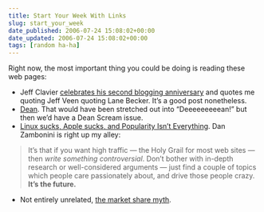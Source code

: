 ```yaml
---
title: Start Your Week With Links
slug: start_your_week
date_published: 2006-07-24 15:08:02+00:00
date_updated: 2006-07-24 15:08:02+00:00
tags: [random ha-ha]
---
```

Right now, the most important thing you could be doing is reading these web pages:

- Jeff Clavier [celebrates his second blogging anniversary](http://blog.softtechvc.com/2006/07/software_only_i.html) and quotes me quoting Jeff Veen quoting Lane Becker. It’s a good post nonetheless.
- [Dean](http://www.stevenberlinjohnson.com/2006/07/dean.html). That would have been stretched out into “Deeeeeeeeean!” but then we’d have a Dean Scream issue.
- [Linux sucks, Apple sucks, and Popularity Isn’t Everything](http://www.oreillynet.com/xml/blog/2006/07/linux_sucks_apple_sucks_and_po.html). Dan Zambonini is right up my alley:

> It’s that if you want high traffic — the Holy Grail for most web sites — then *write something controversial*. Don’t bother with in-depth research or well-considered arguments — just find a couple of topics which people care passionately about, and drive those people crazy. **It’s the future.**

- Not entirely unrelated, [the market share myth](http://www.roughlydrafted.com/RD/Home/1052F769-AC24-4892-8937-E3E90BCFD5CC.html).
